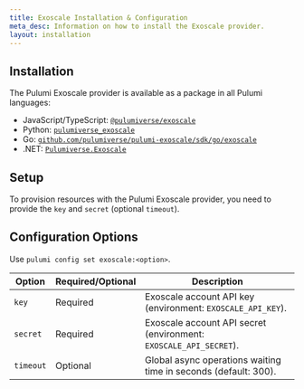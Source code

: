 ```yaml
---
title: Exoscale Installation & Configuration
meta_desc: Information on how to install the Exoscale provider.
layout: installation
---
```


## Installation

The Pulumi Exoscale provider is available as a package in all Pulumi languages:

* JavaScript/TypeScript: [`@pulumiverse/exoscale`](https://www.npmjs.com/package/@pulumiverse/exoscale)
* Python: [`pulumiverse_exoscale`](https://pypi.org/project/pulumiverse-exoscale/)
* Go: [`github.com/pulumiverse/pulumi-exoscale/sdk/go/exoscale`](https://pkg.go.dev/github.com/pulumiverse/pulumi-exoscale/sdk)
* .NET: [`Pulumiverse.Exoscale`](https://www.nuget.org/packages/Pulumiverse.Exoscale)

## Setup

To provision resources with the Pulumi Exoscale provider, you need to provide the `key` and `secret` (optional `timeout`). 

## Configuration Options

Use `pulumi config set exoscale:<option>`.

| Option    | Required/Optional | Description                                                       |
|-----------|-------------------|-------------------------------------------------------------------|
| `key`     | Required          | Exoscale account API key (environment: `EXOSCALE_API_KEY`).       |
| `secret`  | Required          | Exoscale account API secret (environment: `EXOSCALE_API_SECRET`). |
| `timeout` | Optional          | Global async operations waiting time in seconds (default: 300).   |
